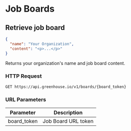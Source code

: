 # Job Boards

## Retrieve job board

```json
{
  "name": "Your Organization",
  "content": "<p>...</p>"
}
```

Returns your organization's name and job board content. 

### HTTP Request

`GET https://api.greenhouse.io/v1/boards/{board_token}`

### URL Parameters

Parameter | Description
--------- | -----------
board_token | Job Board URL token